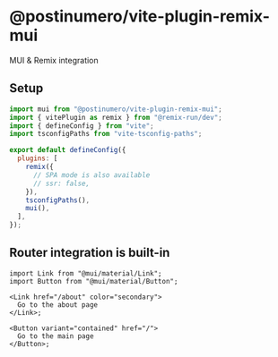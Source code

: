 # @postinumero/vite-plugin-remix-mui

MUI & Remix integration

## Setup

```js
import mui from "@postinumero/vite-plugin-remix-mui";
import { vitePlugin as remix } from "@remix-run/dev";
import { defineConfig } from "vite";
import tsconfigPaths from "vite-tsconfig-paths";

export default defineConfig({
  plugins: [
    remix({
      // SPA mode is also available
      // ssr: false,
    }),
    tsconfigPaths(),
    mui(),
  ],
});
```

## Router integration is built-in

```tsx
import Link from "@mui/material/Link";
import Button from "@mui/material/Button";

<Link href="/about" color="secondary">
  Go to the about page
</Link>;

<Button variant="contained" href="/">
  Go to the main page
</Button>;
```

